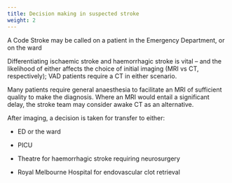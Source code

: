 ```yaml
---
title: Decision making in suspected stroke
weight: 2
---
```


A Code Stroke may be called on a patient in the Emergency Department, or on the ward 

Differentiating ischaemic stroke and haemorrhagic stroke is vital – and the likelihood of either affects the choice of initial imaging (MRI vs CT, respectively); VAD patients require a CT in either scenario.

Many patients require general anaesthesia to facilitate an MRI of sufficient quality to make the diagnosis. Where an MRI would entail a significant delay, the stroke team may consider awake CT as an alternative.

After imaging, a decision is taken for transfer to either: 

- ED or the ward 

- PICU 

- Theatre for haemorrhagic stroke requiring neurosurgery 

- Royal Melbourne Hospital for endovascular clot retrieval 